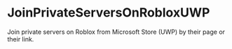 # JoinPrivateServersOnRobloxUWP
Join private servers on Roblox from Microsoft Store (UWP) by their page or their link.
